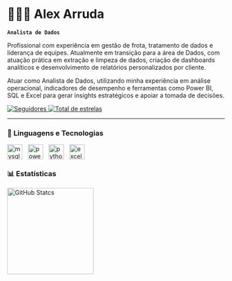 # 👨🏽‍💻 Alex Arruda

**`Analista de Dados`**

Profissional com experiência em gestão de frota, tratamento de dados e liderança de equipes. Atualmente em transição para a área de Dados, com atuação prática em extração e limpeza de dados, criação de dashboards analíticos e desenvolvimento de relatórios personalizados por cliente.

Atuar como Analista de Dados, utilizando minha experiência em análise operacional, indicadores de desempenho e ferramentas como Power BI, SQL e Excel para gerar insights estratégicos e apoiar a tomada de decisões.

<p align="left"> 
        <a href="https://github.com/arruda-alex?tab=followers">
            <img 
                alt="Seguidores" 
                title="Me siga no Github" 
                src="https://custom-icon-badges.demolab.com/github/followers/arruda-alex?color=236ad3&labelColor=1155ba&style=for-the-badge&logo=github&label=seguidores&logoColor=white"/>
        </a>
        <a href="https://github.com/arruda-alex?tab=repositories&sort=stargazers">
            <img 
                alt="Total de estrelas" 
                title="Total de estrelas no GitHub" 
                src="https://custom-icon-badges.demolab.com/github/stars/arruda-alex?color=55960c&style=for-the-badge&labelColor=488207&logo=star&label=estrelas"/>
        </a>
   </p>

   ---

   ### 🤖 Linguagens e Tecnologias

<img 
    align="left"
    alt="mysql"
    title="mysql"
    width="35px"
    style="padding-right: 10px;"
    src="https://img.icons8.com/?size=100&id=QeIg9siFKGgp&format=png&color=000000"
/>

<img 
    align="left"
    alt="power bi"
    title="power biI"
    width="35px"
    style="padding-right: 10px;"
    src="https://img.icons8.com/?size=100&id=qYfwpsRXEcpc&format=png&color=000000"
/>

<img 
    align="left"
    alt="python"
    title="python"
    width="35px"
    style="padding-right: 10px;"
    src="https://img.icons8.com/?size=100&id=13441&format=png&color=000000"
/>
 
<img 
    align="left"
    alt="excel"
    title="excel"
    width="35px"
    style="padding-right: 10px;"
    src="https://img.icons8.com/?size=100&id=117561&format=png&color=000000"
/>


<br>
<br>

### 📊 Estatísticas

<img 
    align="left"
    alt="GitHub Statcs"
    height="200px"
    style="padding-right: 10px;"
    src="https://github-readme-stats.vercel.app/api?username=arruda-alex&show_icons=true&theme=dracula&include_all_commits=true&locale=pt-br"
/>
